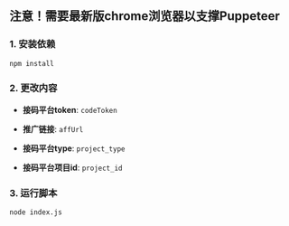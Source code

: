 ## 注意！需要最新版chrome浏览器以支撑Puppeteer

### 1. 安装依赖

```bash
npm install
```

### 2. 更改内容

- **接码平台token**: `codeToken`

- **推广链接**: `affUrl`

- **接码平台type**: `project_type`

- **接码平台项目id**: `project_id`

### 3. 运行脚本

```bash
node index.js
```